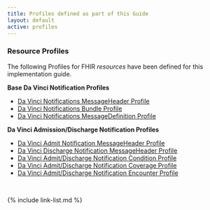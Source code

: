 ```yaml
---
title: Profiles defined as part of this Guide
layout: default
active: profiles
---
```

### Resource Profiles

The following Profiles for FHIR *resources* have been defined for this implementation guide.

**Base Da Vinci Notification Profiles**

- [Da Vinci Notifications MessageHeader Profile](StructureDefinition-notifications-message-header.html)
- [Da Vinci Notifications Bundle Profile](StructureDefinition-notifications-bundle.html)
- [Da Vinci Notifications MessageDefinition Profile](StructureDefinition-notifications-message-definition.html)

**Da Vinci Admission/Discharge Notification Profiles**

- [Da Vinci Admit Notification MessageHeader Profile](StructureDefinition-admit-notification-messageheader.html)
- [Da Vinci Discharge Notification MessageHeader Profile](StructureDefinition-discharge-notification-messageheader.html)
- [Da Vinci Admit/Discharge Notification Condition Profile](StructureDefinition-admit-discharge-notification-condition.html)
- [Da Vinci Admit/Discharge Notification Coverage Profile](StructureDefinition-admit-discharge-notification-coverage.html)
- [Da Vinci Admit/Discharge Notification Encounter Profile](StructureDefinition-admit-discharge-notification-encounter.html)


<!-- {% raw %}
{% include list-simple-profiles.xhtml %}

{% for sd_hash in site.data.structuredefinitions -%}
  {%- assign sd = sd_hash[1] -%}
  {%- if sd.kind  == "resource" -%}
    - [{{sd.name}}]({{sd.path}})
  {%- endif -%}
{%- endfor -%}

{% endraw %} -->

<!-- {% raw %}

### Extensions

These extensions have been defined for this implementation guide.

{% include list-extensions.xhtml %}

{% endraw %} -->

<br />

{% include link-list.md %}
